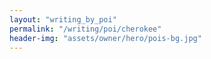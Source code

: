 ```yaml
---
layout: "writing_by_poi"
permalink: "/writing/poi/cherokee"
header-img: "assets/owner/hero/pois-bg.jpg"
---
```

